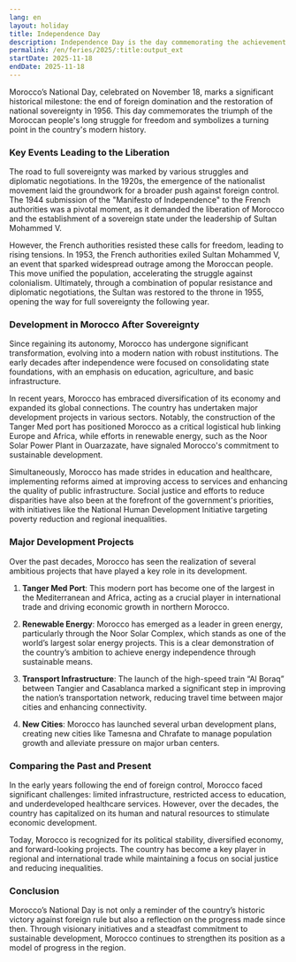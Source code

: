 ```yaml
---
lang: en
layout: holiday
title: Independence Day
description: Independence Day is the day commemorating the achievement or declaration of independence.
permalink: /en/feries/2025/:title:output_ext
startDate: 2025-11-18
endDate: 2025-11-18
---
```

Morocco’s National Day, celebrated on November 18, marks a significant historical milestone: the end of foreign domination and the restoration of national sovereignty in 1956. This day commemorates the triumph of the Moroccan people's long struggle for freedom and symbolizes a turning point in the country's modern history.

### Key Events Leading to the Liberation

The road to full sovereignty was marked by various struggles and diplomatic negotiations. In the 1920s, the emergence of the nationalist movement laid the groundwork for a broader push against foreign control. The 1944 submission of the "Manifesto of Independence" to the French authorities was a pivotal moment, as it demanded the liberation of Morocco and the establishment of a sovereign state under the leadership of Sultan Mohammed V.

However, the French authorities resisted these calls for freedom, leading to rising tensions. In 1953, the French authorities exiled Sultan Mohammed V, an event that sparked widespread outrage among the Moroccan people. This move unified the population, accelerating the struggle against colonialism. Ultimately, through a combination of popular resistance and diplomatic negotiations, the Sultan was restored to the throne in 1955, opening the way for full sovereignty the following year.

### Development in Morocco After Sovereignty

Since regaining its autonomy, Morocco has undergone significant transformation, evolving into a modern nation with robust institutions. The early decades after independence were focused on consolidating state foundations, with an emphasis on education, agriculture, and basic infrastructure.

In recent years, Morocco has embraced diversification of its economy and expanded its global connections. The country has undertaken major development projects in various sectors. Notably, the construction of the Tanger Med port has positioned Morocco as a critical logistical hub linking Europe and Africa, while efforts in renewable energy, such as the Noor Solar Power Plant in Ouarzazate, have signaled Morocco's commitment to sustainable development.

Simultaneously, Morocco has made strides in education and healthcare, implementing reforms aimed at improving access to services and enhancing the quality of public infrastructure. Social justice and efforts to reduce disparities have also been at the forefront of the government's priorities, with initiatives like the National Human Development Initiative targeting poverty reduction and regional inequalities.

### Major Development Projects

Over the past decades, Morocco has seen the realization of several ambitious projects that have played a key role in its development.

1. **Tanger Med Port**: This modern port has become one of the largest in the Mediterranean and Africa, acting as a crucial player in international trade and driving economic growth in northern Morocco.
   
2. **Renewable Energy**: Morocco has emerged as a leader in green energy, particularly through the Noor Solar Complex, which stands as one of the world’s largest solar energy projects. This is a clear demonstration of the country’s ambition to achieve energy independence through sustainable means.

3. **Transport Infrastructure**: The launch of the high-speed train “Al Boraq” between Tangier and Casablanca marked a significant step in improving the nation’s transportation network, reducing travel time between major cities and enhancing connectivity.

4. **New Cities**: Morocco has launched several urban development plans, creating new cities like Tamesna and Chrafate to manage population growth and alleviate pressure on major urban centers.

### Comparing the Past and Present

In the early years following the end of foreign control, Morocco faced significant challenges: limited infrastructure, restricted access to education, and underdeveloped healthcare services. However, over the decades, the country has capitalized on its human and natural resources to stimulate economic development.

Today, Morocco is recognized for its political stability, diversified economy, and forward-looking projects. The country has become a key player in regional and international trade while maintaining a focus on social justice and reducing inequalities.

### Conclusion

Morocco’s National Day is not only a reminder of the country’s historic victory against foreign rule but also a reflection on the progress made since then. Through visionary initiatives and a steadfast commitment to sustainable development, Morocco continues to strengthen its position as a model of progress in the region.